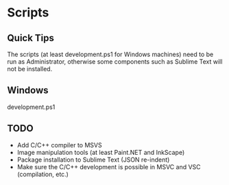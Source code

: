 # Scripts

## Quick Tips
The scripts (at least development.ps1 for Windows machines) need to be run as Administrator, otherwise some components such as Sublime Text will not be installed.

## Windows
development.ps1

## TODO
 - Add C/C++ compiler to MSVS
 - Image manipulation tools (at least Paint.NET and InkScape)
 - Package installation to Sublime Text (JSON re-indent)
 - Make sure the C/C++ development is possible in MSVC and VSC (compilation, etc.)
